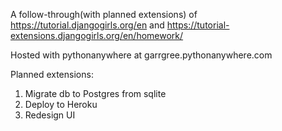 A follow-through(with planned extensions) of https://tutorial.djangogirls.org/en and https://tutorial-extensions.djangogirls.org/en/homework/

Hosted with pythonanywhere at garrgree.pythonanywhere.com



Planned extensions:
1. Migrate db to Postgres from sqlite
2. Deploy to Heroku
3. Redesign UI
